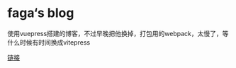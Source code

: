 # faga‘s blog
使用vuepress搭建的博客，不过早晚把他换掉，打包用的webpack，太慢了，等什么时候有时间换成vitepress

[链接](http://www.faga.cc)